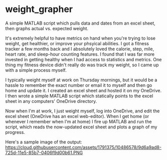 # weight_grapher
A simple MATLAB script which pulls data and dates from an excel sheet, then graphs actual vs. expected weight.

It's extremely helpful to have metrics on hand when you're trying to lose weight, get healthier, or improve
your phsyical abilities. I got a fitness tracker a few months back and I absolutely loved the calorie, step, mile,
heart rate, and sleep-hour counting features. I found that I was far more invested in getting healthy when I had access
to statistics and metrics. One thing my fitness device didn't really do was track my weight, so I came up with a simple
process myself.

I typically weight myself at work on Thursday mornings, but it would be a hassle to remember the exact number or
email it to myself and then go home and update it. I created an excel sheet and hosted it on my OneDrive. I then wrote
a simple MATLAB script which statically points to the excel sheet in any computers' OneDrive directory. 

Now when I'm at work, I just weight myself, log into OneDrive, and edit the excel sheet (OneDrive has an excel web-editor). 
When I get home (or whenever I remember when I'm at home) I fire up MATLAB and run the script, which reads the now-updated
excel sheet and plots a graph of my progress. 

Here's a sample image of the output:
https://cloud.githubusercontent.com/assets/1791375/10486578/9d6a9ad8-725d-11e5-85b7-0406f9d00b61.PNG
